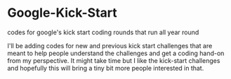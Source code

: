 # Google-Kick-Start
codes for google's kick start coding rounds that run all year round

I'll be adding codes for new and previous kick start challenges that are meant to help people understand the challenges and get a coding hand-on from my perspective. It might take time but I like the kick-start challenges and hopefully this will bring a tiny bit more people interested in that. 
